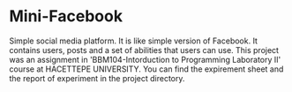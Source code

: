 # Mini-Facebook
Simple social media platform. It is like simple version of Facebook. It contains users, posts and a set of abilities that users can use.
This project was an assignment in 'BBM104-Intorduction to Programming Laboratory II' course at HACETTEPE UNIVERSITY. You can find the expirement sheet and the report of experiment in the project directory.
